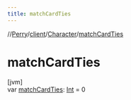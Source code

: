 ```yaml
---
title: matchCardTies
---
```

//[Perry](../../../index.html)/[client](../index.html)/[Character](index.html)/[matchCardTies](match-card-ties.html)



# matchCardTies



[jvm]\
var [matchCardTies](match-card-ties.html): [Int](https://kotlinlang.org/api/latest/jvm/stdlib/kotlin/-int/index.html) = 0




